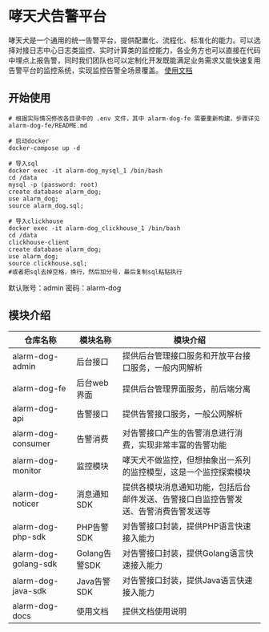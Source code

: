 # 哮天犬告警平台

哮天犬是一个通用的统一告警平台，提供配置化、流程化、标准化的能力。可以选择对接日志中心日志类监控、实时计算类的监控能力，各业务方也可以直接在代码中埋点上报告警，同时我们团队也可以定制化开发既能满足业务需求又能快速复用告警平台的监控系统，实现监控告警全场景覆盖。
[使用文档](https://www.yuque.com/tal-tech/alarm-dog)

## 开始使用

```
# 根据实际情况修改各目录中的 .env 文件，其中 alarm-dog-fe 需要重新构建，步骤详见alarm-dog-fe/README.md

# 启动docker
docker-compose up -d

# 导入sql
docker exec -it alarm-dog_mysql_1 /bin/bash
cd /data
mysql -p (password: root)
create database alarm_dog;
use alarm_dog;
source alarm_dog.sql;

# 导入clickhouse
docker exec -it alarm-dog_clickhouse_1 /bin/bash
cd /data
clickhouse-client
create database alarm_dog;
use alarm_dog;
source clickhouse.sql;
#或者把sql去掉空格，换行，然后加分号，最后复制sql粘贴执行
```

默认账号：admin 密码：alarm-dog

## 模块介绍

仓库名称 | 模块名称 | 模块介绍
--- | --- | ---
alarm-dog-admin | 后台接口 | 提供后台管理接口服务和开放平台接口服务，一般内网解析
alarm-dog-fe | 后台web界面 | 提供后台管理界面服务，前后端分离
alarm-dog-api | 告警接口 | 提供告警接口服务，一般公网解析
alarm-dog-consumer | 告警消费 | 对告警接口产生的告警消息进行消费，实现非常丰富的告警功能
alarm-dog-monitor | 监控模块 | 哮天犬不做监控，但想抽象出一系列的监控模型，这是一个监控探索模块
alarm-dog-noticer | 消息通知SDK | 提供各模块消息通知功能，包括后台邮件发送、告警接口自监控告警发送、告警消费告警发送等
alarm-dog-php-sdk | PHP告警SDK | 对告警接口封装，提供PHP语言快速接入能力
alarm-dog-golang-sdk | Golang告警SDK | 对告警接口封装，提供Golang语言快速接入能力
alarm-dog-java-sdk | Java告警SDK | 对告警接口封装，提供Java语言快速接入能力
alarm-dog-docs | 使用文档 | 提供文档使用说明
